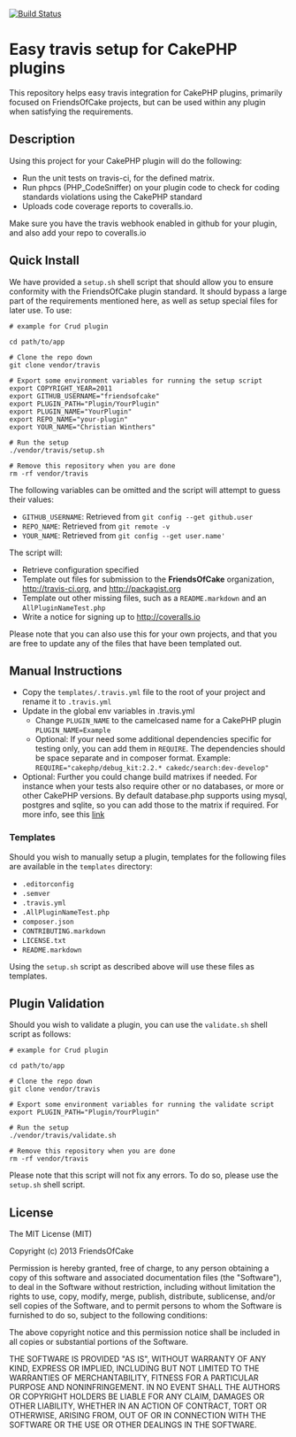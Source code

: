 [![Build Status](https://travis-ci.org/FriendsOfCake/travis.png?branch=master)](https://travis-ci.org/FriendsOfCake/travis)

# Easy travis setup for CakePHP plugins

This repository helps easy travis integration for CakePHP plugins, primarily focused on FriendsOfCake projects, but can be used within any plugin when satisfying the requirements.

## Description

Using this project for your CakePHP plugin will do the following:

 - Run the unit tests on travis-ci, for the defined matrix.
 - Run phpcs (PHP_CodeSniffer) on your plugin code to check for coding standards violations using the CakePHP standard
 - Uploads code coverage reports to coveralls.io.

Make sure you have the travis webhook enabled in github for your plugin, and also add your repo to coveralls.io

## Quick Install

We have provided a `setup.sh` shell script that should allow you to ensure conformity with the FriendsOfCake plugin standard. It should bypass a large part of the requirements mentioned here, as well as setup special files for later use. To use:

	# example for Crud plugin

	cd path/to/app

	# Clone the repo down
	git clone vendor/travis

	# Export some environment variables for running the setup script
	export COPYRIGHT_YEAR=2011
	export GITHUB_USERNAME="friendsofcake"
	export PLUGIN_PATH="Plugin/YourPlugin"
	export PLUGIN_NAME="YourPlugin"
	export REPO_NAME="your-plugin"
	export YOUR_NAME="Christian Winthers"

	# Run the setup
	./vendor/travis/setup.sh

	# Remove this repository when you are done
	rm -rf vendor/travis

The following variables can be omitted and the script will attempt to guess their values:

- `GITHUB_USERNAME`: Retrieved from `git config --get github.user`
- `REPO_NAME`: Retrieved from `git remote -v`
- `YOUR_NAME`: Retrieved from `git config --get user.name'`

The script will:

- Retrieve configuration specified
- Template out files for submission to the **FriendsOfCake** organization, http://travis-ci.org, and http://packagist.org
- Template out other missing files, such as a `README.markdown` and an `AllPluginNameTest.php`
- Write a notice for signing up to http://coveralls.io

Please note that you can also use this for your own projects, and that you are free to update any of the files that have been templated out.

## Manual Instructions

- Copy the `templates/.travis.yml` file to the root of your project and rename it to `.travis.yml`
- Update in the global env variables in .travis.yml
  - Change `PLUGIN_NAME` to the camelcased name for a CakePHP plugin `PLUGIN_NAME=Example`
  - Optional: If your need some additional dependencies specific for testing only, you can add them in `REQUIRE`. The dependencies should be space separate and in composer format. Example: `REQUIRE="cakephp/debug_kit:2.2.* cakedc/search:dev-develop"`
- Optional: Further you could change build matrixes if needed. For instance when your tests also require other or no databases, or more or other CakePHP versions. By default database.php supports using mysql, postgres and sqlite, so you can add those to the matrix if required. For more info, see this [link](http://about.travis-ci.org/docs/user/languages/php/)

### Templates

Should you wish to manually setup a plugin, templates for the following files are available in the `templates` directory:

- `.editorconfig`
- `.semver`
- `.travis.yml`
- `.AllPluginNameTest.php`
- `composer.json`
- `CONTRIBUTING.markdown`
- `LICENSE.txt`
- `README.markdown`

Using the `setup.sh` script as described above will use these files as templates.

## Plugin Validation

Should you wish to validate a plugin, you can use the `validate.sh` shell script as follows:

	# example for Crud plugin

	cd path/to/app

	# Clone the repo down
	git clone vendor/travis

	# Export some environment variables for running the validate script
	export PLUGIN_PATH="Plugin/YourPlugin"

	# Run the setup
	./vendor/travis/validate.sh

	# Remove this repository when you are done
	rm -rf vendor/travis

Please note that this script will not fix any errors. To do so, please use the `setup.sh` shell script.

## License

The MIT License (MIT)

Copyright (c) 2013 FriendsOfCake

Permission is hereby granted, free of charge, to any person obtaining a copy
of this software and associated documentation files (the "Software"), to deal
in the Software without restriction, including without limitation the rights
to use, copy, modify, merge, publish, distribute, sublicense, and/or sell
copies of the Software, and to permit persons to whom the Software is
furnished to do so, subject to the following conditions:

The above copyright notice and this permission notice shall be included in
all copies or substantial portions of the Software.

THE SOFTWARE IS PROVIDED "AS IS", WITHOUT WARRANTY OF ANY KIND, EXPRESS OR
IMPLIED, INCLUDING BUT NOT LIMITED TO THE WARRANTIES OF MERCHANTABILITY,
FITNESS FOR A PARTICULAR PURPOSE AND NONINFRINGEMENT. IN NO EVENT SHALL THE
AUTHORS OR COPYRIGHT HOLDERS BE LIABLE FOR ANY CLAIM, DAMAGES OR OTHER
LIABILITY, WHETHER IN AN ACTION OF CONTRACT, TORT OR OTHERWISE, ARISING FROM,
OUT OF OR IN CONNECTION WITH THE SOFTWARE OR THE USE OR OTHER DEALINGS IN
THE SOFTWARE.
